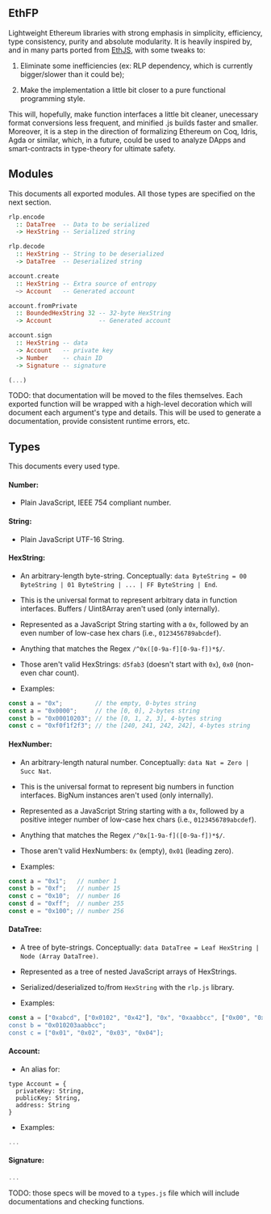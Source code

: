 ## EthFP

Lightweight Ethereum libraries with strong emphasis in simplicity, efficiency, type consistency, purity and absolute modularity. It is heavily inspired by, and in many parts ported from [EthJS](https://github.com/ethjs), with some tweaks to: 

1. Eliminate some inefficiencies (ex: RLP dependency, which is currently bigger/slower than it could be);

2. Make the implementation a little bit closer to a pure functional programming style.

This will, hopefully, make function interfaces a little bit cleaner, unecessary format conversions less frequent, and minified .js builds faster and smaller. Moreover, it is a step in the direction of formalizing Ethereum on Coq, Idris, Agda or similar, which, in a future, could be used to analyze DApps and smart-contracts in type-theory for ultimate safety.

## Modules

This documents all exported modules. All those types are specified on the next section.

```Haskell
rlp.encode 
  :: DataTree  -- Data to be serialized 
  -> HexString -- Serialized string

rlp.decode
  :: HexString -- String to be deserialized
  -> DataTree  -- Deserialized string

account.create
  :: HexString -- Extra source of entropy
  ~> Account   -- Generated account

account.fromPrivate
  :: BoundedHexString 32 -- 32-byte HexString
  -> Account             -- Generated account

account.sign
  :: HexString -- data
  -> Account   -- private key
  -> Number    -- chain ID
  -> Signature -- signature

(...)
```

TODO: that documentation will be moved to the files themselves. Each exported function will be wrapped with a high-level decoration which will document each argument's type and details. This will be used to generate a documentation, provide consistent runtime errors, etc.

## Types

This documents every used type.

#### Number:

- Plain JavaScript, IEEE 754 compliant number.

#### String:

- Plain JavaScript UTF-16 String.

#### HexString:

- An arbitrary-length byte-string. Conceptually: `data ByteString = 00 ByteString | 01 ByteString | ... | FF ByteString | End`.

- This is the universal format to represent arbitrary data in function interfaces. Buffers / Uint8Array aren't used (only internally).

- Represented as a JavaScript String starting with a `0x`, followed by an even number of low-case hex chars (i.e., `0123456789abcdef`).

- Anything that matches the Regex `/^0x([0-9a-f][0-9a-f])*$/`.

- Those aren't valid HexStrings: `d5fab3` (doesn't start with `0x`), `0x0` (non-even char count).

- Examples:

```javascript
const a = "0x";         // the empty, 0-bytes string
const a = "0x0000";     // the [0, 0], 2-bytes string
const b = "0x00010203"; // the [0, 1, 2, 3], 4-bytes string
const c = "0xf0f1f2f3"; // the [240, 241, 242, 242], 4-bytes string
```

#### HexNumber:

- An arbitrary-length natural number. Conceptually: `data Nat = Zero | Succ Nat`.

- This is the universal format to represent big numbers in function interfaces. BigNum instances aren't used (only internally).

- Represented as a JavaScript String starting with a `0x`, followed by a positive integer number of low-case hex chars (i.e., `0123456789abcdef`).

- Anything that matches the Regex `/^0x[1-9a-f]([0-9a-f])*$/`.

- Those aren't valid HexNumbers: `0x` (empty), `0x01` (leading zero).

- Examples:

```javascript
const a = "0x1";   // number 1
const b = "0xf";   // number 15
const c = "0x10";  // number 16
const d = "0xff";  // number 255
const e = "0x100"; // number 256
```

#### DataTree:

- A tree of byte-strings. Conceptually: `data DataTree = Leaf HexString | Node (Array DataTree)`.

- Represented as a tree of nested JavaScript arrays of HexStrings.

- Serialized/deserialized to/from `HexString` with the `rlp.js` library.

- Examples:

```javascript
const a = ["0xabcd", ["0x0102", "0x42"], "0x", "0xaabbcc", ["0x00", "0xff"]]`;
const b = "0x010203aabbcc";
const c = ["0x01", "0x02", "0x03", "0x04"];
```

#### Account:

- An alias for:

```
type Account = {
  privateKey: String,
  publicKey: String,
  address: String
}
```

- Examples:

```javascript
...
```

#### Signature:

```javascript
...
```

TODO: those specs will be moved to a `types.js` file which will include documentations and checking functions.
